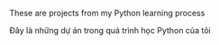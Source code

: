 These are projects from my Python learning process

Đây là những dự án trong quá trình học Python của tôi
